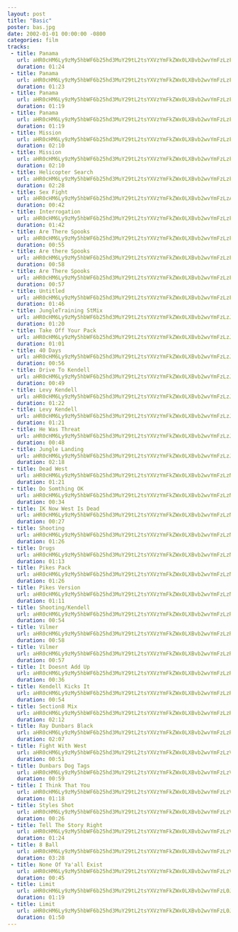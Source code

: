 ```yaml
---
layout: post
title: "Basic"
poster: bas.jpg
date: 2002-01-01 00:00:00 -0800
categories: film
tracks:
 - title: Panama
   url: aHR0cHM6Ly9zMy5hbWF6b25hd3MuY29tL2tsYXVzYmFkZWx0LXBvb2wvYmFzLzFtMkEuMiBQYW5hbWEgU3RNaXgubXAz
   duration: 01:24
 - title: Panama
   url: aHR0cHM6Ly9zMy5hbWF6b25hd3MuY29tL2tsYXVzYmFkZWx0LXBvb2wvYmFzLzFtMkEuMyBQYW5hbWEgU3RNaXgubXAz
   duration: 01:23
 - title: Panama
   url: aHR0cHM6Ly9zMy5hbWF6b25hd3MuY29tL2tsYXVzYmFkZWx0LXBvb2wvYmFzLzFtMkIuMSBQYW5hbWEgU3RNaXgubXAz
   duration: 01:19
 - title: Panama
   url: aHR0cHM6Ly9zMy5hbWF6b25hd3MuY29tL2tsYXVzYmFkZWx0LXBvb2wvYmFzLzFtMnJldi4xciBQYW5hbWEgU3RNaXgubXAz
   duration: 01:19
 - title: Mission
   url: aHR0cHM6Ly9zMy5hbWF6b25hd3MuY29tL2tsYXVzYmFkZWx0LXBvb2wvYmFzLzFtMy4yIE1pc3Npb24gU3RNaXgubXAz
   duration: 02:10
 - title: Mission
   url: aHR0cHM6Ly9zMy5hbWF6b25hd3MuY29tL2tsYXVzYmFkZWx0LXBvb2wvYmFzLzFtMy4yIE1pc3Npb25TdE1peC1OT1JNXzAxLm1wMw==
   duration: 02:10
 - title: Helicopter Search
   url: aHR0cHM6Ly9zMy5hbWF6b25hd3MuY29tL2tsYXVzYmFkZWx0LXBvb2wvYmFzLzFtNC4zIEhlbGljb3B0ZXJTZWFyY2ggU3RNaXgubXAz
   duration: 02:28
 - title: Sex Fight
   url: aHR0cHM6Ly9zMy5hbWF6b25hd3MuY29tL2tsYXVzYmFkZWx0LXBvb2wvYmFzLzA4IDRtMjguMCBTZXhGaWdodCBTdE1peC5tcDM=
   duration: 00:42
 - title: Interrogation
   url: aHR0cHM6Ly9zMy5hbWF6b25hd3MuY29tL2tsYXVzYmFkZWx0LXBvb2wvYmFzLzFtNS4wIEludGVycm9nYXRpb24gU3RNaXgubXAz
   duration: 01:42
 - title: Are There Spooks
   url: aHR0cHM6Ly9zMy5hbWF6b25hd3MuY29tL2tsYXVzYmFkZWx0LXBvb2wvYmFzLzFtNi4xIEFyZVRoZXJlU3Bvb2tzIFN0TWl4Lm1wMw==
   duration: 00:55
 - title: Are there Spooks
   url: aHR0cHM6Ly9zMy5hbWF6b25hd3MuY29tL2tsYXVzYmFkZWx0LXBvb2wvYmFzLzFtNi4yIEFyZSB0aGVyZSBTcG9va3MgU3RNaXgubXAz
   duration: 00:58
 - title: Are There Spooks
   url: aHR0cHM6Ly9zMy5hbWF6b25hd3MuY29tL2tsYXVzYmFkZWx0LXBvb2wvYmFzLzFtNi41IEFyZVRoZXJlU3Bvb2tzU3RNaXgubXAz
   duration: 00:57
 - title: Untitled
   url: aHR0cHM6Ly9zMy5hbWF6b25hd3MuY29tL2tsYXVzYmFkZWx0LXBvb2wvYmFzLzFtNy4xIFN0TWl4Lm1wMw==
   duration: 01:46
 - title: JungleTraining StMix
   url: aHR0cHM6Ly9zMy5hbWF6b25hd3MuY29tL2tsYXVzYmFkZWx0LXBvb2wvYmFzLzJtOS40IEp1bmdsZVRyYWluaW5nIFN0TWl4Lm1wMw==
   duration: 01:20
 - title: Take Off Your Pack
   url: aHR0cHM6Ly9zMy5hbWF6b25hd3MuY29tL2tsYXVzYmFkZWx0LXBvb2wvYmFzLzJtMTAuMyBUYWtlT2ZmWW91clBhY2sgU3RNaXgubXAz
   duration: 01:01
 - title: 40 Days
   url: aHR0cHM6Ly9zMy5hbWF6b25hd3MuY29tL2tsYXVzYmFkZWx0LXBvb2wvYmFzLzJtMTEuMyA0MERheXMgU3RNaXgubXAz
   duration: 00:56
 - title: Drive To Kendell
   url: aHR0cHM6Ly9zMy5hbWF6b25hd3MuY29tL2tsYXVzYmFkZWx0LXBvb2wvYmFzLzJtMTIuMiBEcml2ZVRvS2VuZGVsbCBTdE1peC5tcDM=
   duration: 00:49
 - title: Levy Kendell
   url: aHR0cHM6Ly9zMy5hbWF6b25hd3MuY29tL2tsYXVzYmFkZWx0LXBvb2wvYmFzLzJtMTMuNCBMZXZ5S2VuZGVsbCBTdE1peC5tcDM=
   duration: 01:22
 - title: Levy Kendell
   url: aHR0cHM6Ly9zMy5hbWF6b25hd3MuY29tL2tsYXVzYmFkZWx0LXBvb2wvYmFzLzJtMTMuNSBMZXZ5S2VuZGVsbCBTdE1peC5tcDM=
   duration: 01:21
 - title: He Was Threat
   url: aHR0cHM6Ly9zMy5hbWF6b25hd3MuY29tL2tsYXVzYmFkZWx0LXBvb2wvYmFzLzJtMTQuMCAgSGVXYXNUaHJlYXQgU3RNaXgubXAz
   duration: 00:48
 - title: Jungle Landing
   url: aHR0cHM6Ly9zMy5hbWF6b25hd3MuY29tL2tsYXVzYmFkZWx0LXBvb2wvYmFzLzJtMTUuNyBKdW5nbGVMYW5kaW5nIFN0TWl4Lm1wMw==
   duration: 02:18
 - title: Dead West
   url: aHR0cHM6Ly9zMy5hbWF6b25hd3MuY29tL2tsYXVzYmFkZWx0LXBvb2wvYmFzLzNtMTYuMiBEZWFkV2VzdCBTdE1peC5tcDM=
   duration: 01:21
 - title: Do Somthing OK
   url: aHR0cHM6Ly9zMy5hbWF6b25hd3MuY29tL2tsYXVzYmFkZWx0LXBvb2wvYmFzLzNtMTcuMSBEb1NvbXRoaW5nT0sgU3RNaXgubXAz
   duration: 00:34
 - title: IK Now West Is Dead
   url: aHR0cHM6Ly9zMy5hbWF6b25hd3MuY29tL2tsYXVzYmFkZWx0LXBvb2wvYmFzLzNtMTggSUtOb3dXZXN0SXNEZWFkIFN0TWl4Lm1wMw==
   duration: 00:27
 - title: Shooting
   url: aHR0cHM6Ly9zMy5hbWF6b25hd3MuY29tL2tsYXVzYmFkZWx0LXBvb2wvYmFzLzNtMTkuMCBTaG9vdGluZyBTdE1peC5tcDM=
   duration: 01:26
 - title: Drugs
   url: aHR0cHM6Ly9zMy5hbWF6b25hd3MuY29tL2tsYXVzYmFkZWx0LXBvb2wvYmFzLzNtMjAuMiBEcnVncyBTdE1peC5tcDM=
   duration: 01:13
 - title: Pikes Pack
   url: aHR0cHM6Ly9zMy5hbWF6b25hd3MuY29tL2tsYXVzYmFkZWx0LXBvb2wvYmFzLzNtMjEuMSBQaWtlc1BhY2sgU3RNaXgubXAz
   duration: 01:26
 - title: Pikes Version
   url: aHR0cHM6Ly9zMy5hbWF6b25hd3MuY29tL2tsYXVzYmFkZWx0LXBvb2wvYmFzLzNtMjIuMiBQaWtlcyBWZXJzaW9uIFN0TWl4Lm1wMw==
   duration: 01:11
 - title: Shooting/Kendell
   url: aHR0cHM6Ly9zMy5hbWF6b25hd3MuY29tL2tsYXVzYmFkZWx0LXBvb2wvYmFzLzRtMjMuMSBTaG9vdGluZ19LZW5kZWxsIFN0TWl4Lm1wMw==
   duration: 00:54
 - title: Vilmer
   url: aHR0cHM6Ly9zMy5hbWF6b25hd3MuY29tL2tsYXVzYmFkZWx0LXBvb2wvYmFzLzRtMjQuMiBWaWxtZXIgU3RNaXgubXAz
   duration: 00:58
 - title: Vilmer
   url: aHR0cHM6Ly9zMy5hbWF6b25hd3MuY29tL2tsYXVzYmFkZWx0LXBvb2wvYmFzLzRtMjQuNCBWaWxtZXIgU3RNaXgubXAz
   duration: 00:57
 - title: It Doesnt Add Up
   url: aHR0cHM6Ly9zMy5hbWF6b25hd3MuY29tL2tsYXVzYmFkZWx0LXBvb2wvYmFzLzRtMjUuNiBJdERvZXNudEFkZFVwIFN0TWl4Lm1wMw==
   duration: 00:36
 - title: Kendell Kicks It
   url: aHR0cHM6Ly9zMy5hbWF6b25hd3MuY29tL2tsYXVzYmFkZWx0LXBvb2wvYmFzLzRtMjYuMSBLZW5kZWxsS2lja3NJdCBTdE1peC5tcDM=
   duration: 00:54
 - title: Section8 Mix
   url: aHR0cHM6Ly9zMy5hbWF6b25hd3MuY29tL2tsYXVzYmFkZWx0LXBvb2wvYmFzLzRtMjcuMSBTZWN0aW9uOCBNaXgubXAz
   duration: 02:12
 - title: Ray Dunbars Black
   url: aHR0cHM6Ly9zMy5hbWF6b25hd3MuY29tL2tsYXVzYmFkZWx0LXBvb2wvYmFzLzRtMjkuMiBSYXlEdW5iYXJzQmxhY2sgU3RNaXgubXAz
   duration: 02:07
 - title: Fight With West
   url: aHR0cHM6Ly9zMy5hbWF6b25hd3MuY29tL2tsYXVzYmFkZWx0LXBvb2wvYmFzLzVtMzAuMCBGaWdodFdpdGhXZXN0IFN0TWl4Lm1wMw==
   duration: 00:51
 - title: Dunbars Dog Tags
   url: aHR0cHM6Ly9zMy5hbWF6b25hd3MuY29tL2tsYXVzYmFkZWx0LXBvb2wvYmFzLzVtMzIuMSBEdW5iYXJzRG9nVGFncyBTdE1peC5tcDM=
   duration: 00:59
 - title: I Think That You
   url: aHR0cHM6Ly9zMy5hbWF6b25hd3MuY29tL2tsYXVzYmFkZWx0LXBvb2wvYmFzLzVtMzMuMCBJVGhpbmtUaGF0WW91IFN0TWl4Lm1wMw==
   duration: 01:18
 - title: Styles Shot
   url: aHR0cHM6Ly9zMy5hbWF6b25hd3MuY29tL2tsYXVzYmFkZWx0LXBvb2wvYmFzLzVtMzQuMCBTdHlsZXNTaG90IFN0TWl4Lm1wMw==
   duration: 00:26
 - title: Tell The Story Right
   url: aHR0cHM6Ly9zMy5hbWF6b25hd3MuY29tL2tsYXVzYmFkZWx0LXBvb2wvYmFzLzVtMzUuMiBUZWxsVGhlU3RvcnlSaWdodCBTdE1peC5tcDM=
   duration: 01:24
 - title: 8 Ball
   url: aHR0cHM6Ly9zMy5hbWF6b25hd3MuY29tL2tsYXVzYmFkZWx0LXBvb2wvYmFzLzVtMzYuMiA4QmFsbCBTdE1peC5tcDM=
   duration: 03:28
 - title: None Of Ya'all Exist
   url: aHR0cHM6Ly9zMy5hbWF6b25hd3MuY29tL2tsYXVzYmFkZWx0LXBvb2wvYmFzLzVtMzguMSBOb25lT2ZZYSdhbGxFeGlzdCBTdE1peC5tcDM=
   duration: 00:45
 - title: Limit
   url: aHR0cHM6Ly9zMy5hbWF6b25hd3MuY29tL2tsYXVzYmFkZWx0LXBvb2wvYmFzL0Jhc2ljIDFtMiBMaW1pdC5tcDM=
   duration: 01:19
 - title: Limit
   url: aHR0cHM6Ly9zMy5hbWF6b25hd3MuY29tL2tsYXVzYmFkZWx0LXBvb2wvYmFzL0Jhc2ljIDFtMyBMaW1pdC5tcDM=
   duration: 01:50
---
```

